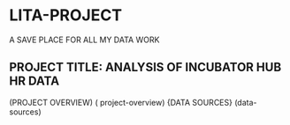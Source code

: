 # LITA-PROJECT
A SAVE PLACE FOR ALL MY DATA WORK
## PROJECT TITLE: ANALYSIS OF INCUBATOR HUB HR DATA
(PROJECT OVERVIEW)  ( project-overview)
{DATA SOURCES} (data- sources)
